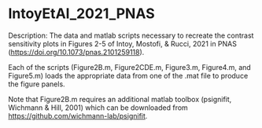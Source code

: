 # IntoyEtAl_2021_PNAS
Description: The data and matlab scripts necessary to recreate the contrast sensitivity plots in Figures 2-5 of Intoy, Mostofi, & Rucci, 2021 in PNAS (https://doi.org/10.1073/pnas.2101259118).

Each of the scripts (Figure2B.m, Figure2CDE.m, Figure3.m, Figure4.m, and Figure5.m) loads the appropriate data from one of the .mat file to produce the figure panels.

Note that Figure2B.m requires an additional matlab toolbox (psignifit, Wichmann & Hill, 2001) which can be downloaded from https://github.com/wichmann-lab/psignifit.
